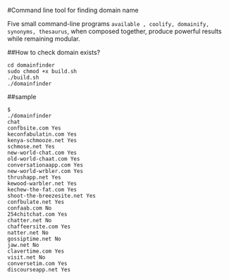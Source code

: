 #Command line tool for finding domain name

Five small command-line programs `available , coolify, domainify, synonyms, thesaurus`, when composed together, produce powerful results while remaining modular.

##How to check domain exists?

```
cd domainfinder
sudo chmod +x build.sh
./build.sh
./domainfinder
```

##sample

```
$ 
./domainfinder 
chat
confbsite.com Yes
keconfabulatin.com Yes
kenya-schmooze.net Yes
schmose.net Yes
new-world-chat.com Yes
old-world-chaat.com Yes
conversationaapp.com Yes
new-world-wrbler.com Yes
thrushapp.net Yes
kewood-warbler.net Yes
kechew-the-fat.com Yes
shoot-the-breezesite.net Yes
confbulate.net Yes
confaab.com No
254chitchat.com Yes
chatter.net No
chaffeersite.com Yes
natter.net No
gossiptime.net No
jaw.net No
clavertime.com Yes
visit.net No
conversetim.com Yes
discourseapp.net Yes
```